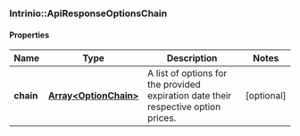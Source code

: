### Intrinio::ApiResponseOptionsChain

#### Properties
Name | Type | Description | Notes
------------ | ------------- | ------------- | -------------
**chain** | [**Array&lt;OptionChain&gt;**](OptionChain.md) | A list of options for the provided expiration date their respective option prices. | [optional] 


